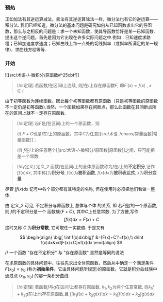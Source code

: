 
### 预热
正如加法有其逆运算减法，乘法有其逆运算除法一样，微分法也有它的逆运算——积分法.
我们已经知道，微分法的基本问题是研究如何从已知函数求出它的导函数，那么与之相反的问题是：求一个未知函数，使其导函数恰好是某一已知函数.
提出这个逆问题，首先是因为它出现在许多实际问题之中.例如：已知速度求路程；已知加速度求速度；已知曲线上每一点处的切线斜率（或斜率所满足的某一规律)，求曲线方程等等.

### 开始


![[src/术语-/-微积分/原函数#^25cbff]]



> [!dl定理] 
> 若函数$f$在区间$I$上连续, 则$f$在$I$上存在原函数$F$, 即$F'(x)=f(x)~,~x\in I$.

由于初等函数为连续函数，因此每个初等函数都有原函数（只是初等函数的原函数不一定仍是初等函数).当然，一个函数如果存在间断点，那么此函数在其间断点所在的区间上就不一定存在原函数.

> [!dl定理] 
> 设$F$是$f$在区间$I$上的一个原函数，则
> 
> $(i)$ $F+C$也是$f$在$I$上的原函数，其中$C$为任意[[src/术语-/chaos/常量函数|常量函数]]；
> 
> $(ii)$ $f$在$I$上的任意两个[[src/术语-/-微积分/原函数|原函数]]之间，只可能相差一个常数.


> [!dy定义] 定义_2
> 函数$f$在区间$I$上的全体原函数称为$f$在$I$上的**不定积分**,记作
> $\int f(x)dx$,
> 其中称$\int$为**积分号**, $f(x)$为**被积函数**, $f(x)dx$为**被积表达式**, $x$为**积分变量**


尽管 $\int f(x)dx$ 记号中各个部分都有其特定的名称, 但在使用时必须把他们看做一整体.

由 定义_2 可见, 不定积分与原函数上 总体与个体 的关系, 即 若$F$是$f$的一个原函数, 则 $f$的不定积分是一个 函数族$\{F+C\}$, 其中$C$上任意常数.
为了方便,写作
$$\int f(x)dx=F(x)+C$$ 这时又称 $C$ 为**积分常数**, 它可取任一实数值. 于是又有

$$
\begin{align}
\big[ \int f(x)dx\big]' &=[F(x)+C]'=f(x),\\
d\int f(x)dx&=d[F(x)+C]=f(x)dx
\end{align}
$$

// 一个函数 "存在不定积分" 与 "存在原函数" 显然是等同的说法

在求原函数的具体问题中，往往先求出全体原函数，然后从中确定一个满足条件$F(x_{0})=y_0$  (称为**初始条件**，它由具体问题所规定)的原函数，它就是积分曲线族中通过点 $(x_{0},y_0)$ 的那一条积分曲线.


> [!dl定理] 
> 若函数$f$与$g$在区间$I$上都存在原函数, $k_1,k_2$为两个任意常数, 则$k_1f+k_2g$在$I$上也存在原函数,且
> $\displaystyle \int[k_{1}f(x)+k_{2}g(x)]dx=k_{1}\int f(x)dx+k_{2}\int g(x)dx$

